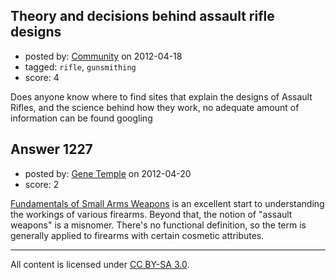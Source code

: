 ## Theory and decisions behind assault rifle designs

- posted by: [Community](https://stackexchange.com/users/-1/-1-community) on 2012-04-18
- tagged: `rifle`, `gunsmithing`
- score: 4

Does anyone know where to find sites that explain the designs of Assault Rifles, and the science behind how they work, no adequate amount of information can be found googling


## Answer 1227

- posted by: [Gene Temple](https://stackexchange.com/users/-1/254-gene-temple) on 2012-04-20
- score: 2

<p><a href="http://www.youtube.com/watch?v=NZX7X3pJgH8" rel="nofollow">Fundamentals of Small Arms Weapons</a> is an excellent start to understanding the workings of various firearms.  Beyond that, the notion of "assault weapons" is a misnomer.  There's no functional definition, so the term is generally applied to firearms with certain cosmetic attributes.  </p>




---

All content is licensed under [CC BY-SA 3.0](https://creativecommons.org/licenses/by-sa/3.0/).
